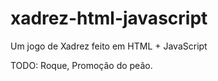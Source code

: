 # xadrez-html-javascript
 Um jogo de Xadrez feito em HTML + JavaScript

TODO: Roque, Promoção do peão.
